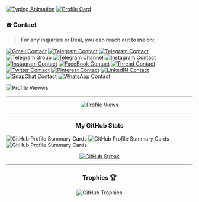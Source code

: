 [![Typing Animation](https://readme-typing-svg.herokuapp.com?font=Architects+Daughter&size=25&duration=2000&pause=1500&color=F70000&center=true&vCenter=true&multiline=true&width=435&height=200&lines=Hello+My+self+Saif+Ali;Since+childhood%2C+my+mind+has+been;very+attracted+towards+phone+and;computer%2C+that's+why+I+learned;a+lot+of+programming+language;Web+Designing+and+many+more+things)](https://github.com/saifalisew1508)
[![Profile Card](https://github-stats-alpha.vercel.app/api?username=saifalisew1508&cc=22272e&tc=37BCF6&ic=fff&bc=0000)](https://github.com/saifalisew1508)

### **☎️ Contact**
> **For any inquiries or Deal, you can reach out to me on:**

[![Gmail Contact](https://img.shields.io/badge/Gmail-Username_sachinsaif03@gmail.com-white?style=social&logo=gmail)](mail.me:sachinsaif03@gmail.com)
[![Telegram Contact](https://img.shields.io/badge/Telegram-Username_@SexySaif-white?style=social&logo=telegram)](https://https://telegram.dog/SexySaif)
[![Telegram Contact](https://img.shields.io/badge/Telegram-Username_@DearSaif-white?style=social&logo=telegram)](https://telegram.dog/DearSaif)
[![Telegram Group](https://img.shields.io/badge/Telegram-Group_Username_@PublicSource__Chat-white?style=social&logo=telegram)](https://telegram.dog/PublicSource_Chat)
[![Telegram Channel](https://img.shields.io/badge/Telegram-Channel_Username_@BotXNews-white?style=social&logo=telegram)](https://telegram.dog/BotXNews)
[![Instagram Contact](https://img.shields.io/badge/Instagram-Username_@Saifaliopp-white?style=social&logo=instagram)](https://instagram.com/saifaliopp)
[![Instagram Contact](https://img.shields.io/badge/Instagram-Username_@saiffff2004-white?style=social&logo=instagram)](https://instagram.com/saiffff2005)
[![FaceBook Contact](https://img.shields.io/badge/FaceBook-Username_@saifalisew1508-white?style=social&logo=facebook)](https://facebook.com/saifalisew1508)
[![Thread Contact](https://img.shields.io/badge/Threads-Username_@saifalisew1508-white?style=social&logo=threads)](https://threads.com/saifalisew1508)
[![Twitter Contact](https://img.shields.io/badge/X-Username_@saifalisew1508-white?style=social&logo=x)](https://x.com/saifalisew1508)
[![Pinterest Contact](https://img.shields.io/badge/Pinterst-Username_@saifalisew1508-white?style=social&logo=pinterest)](https://pinterest.com/saifalisew1508)
[![LinkedIN Contact](https://img.shields.io/badge/LinkedIN-Username_@saifalisew1508-white?style=social&logo=linkedin)](https://www.linkedin.com/in/saifalisew1508/)
[![SnapChat Contact](https://img.shields.io/badge/SnapChat-Username_@saifaliopp-white?style=social&logo=snapchat)](http://snapchat.com/add/saifaliopp)
[![WhatsApp Contact](https://img.shields.io/badge/WhatsApp-Number_+919708973259-white?style=social&logo=whatsapp)](https://wa.me/919708973259?text=Hello%20Saif%2C%20%0AI%20saw%20your%20github%20on%20profile%20I%20need%20some%20help%20)

![Profile Viewws](https://komarev.com/ghpvc/?username=saifalisew1508&style=for-the-badge)



<!-- GitHub Stats -->
<hr />

<p align="center">
  <img src="https://profile-counter.glitch.me/{saifalisew1508}/count.svg" alt="Profile Views">
</p>

<hr />

<!-- GitHub Stats -->
<h3 align="center">My GitHub Stats</h3>

![GitHub Profile Summary Cards](http://github-profile-summary-cards.vercel.app/api/cards/profile-details?username=saifalisew1508&theme=dracula)
![GitHub Profile Summary Cards](http://github-profile-summary-cards.vercel.app/api/cards/repos-per-language?username=saifalisew1508&theme=dracula)
![GitHub Profile Summary Cards](http://github-profile-summary-cards.vercel.app/api/cards/most-commit-language?username=saifalisew1508&theme=dracula)


<!-- GitHub Streak -->
<p align="center">
  <a href="#go-nowhere">
    <img align="center" src="https://github-readme-streak-stats.herokuapp.com/?user=saifalisew1508&theme=tokyonight&ring=ffa200&fire=15f4ee&currStreakNum=a35eff&currStreakLabel=a35eff&sideLabels=4296f5&sideNums=4296f5&hide_border=true&background=00000000" alt="GitHub Streak">
  </a>
</p>

<hr />

<!-- GitHub Trophies -->
<h3 align="center">Trophies 🏆</h3>
<p align="center">
  <img src="https://github-profile-trophy.vercel.app/?username=saifalisew1508&row=2&column=3&margin-w=8&margin-h=12" alt="GitHub Trophies">
</p>
